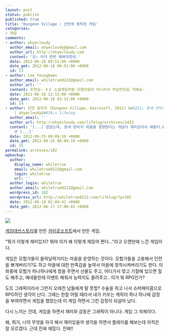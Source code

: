 ```yaml
---
layout: post
status: publish
published: true
title: 'Dungeon Village : 간만에 중독된 게임'
categories:
- 게임
comments:
- author: ohyecloudy
  author_email: ohyecloudy@gmail.com
  author_url: http://ohyecloudy.com
  content: '오~ 이거 한번 해봐야겠네.'
  date: 2012-06-18 09:51:00 +0900
  date_gmt: 2012-06-18 00:51:00 +0900
  id: 13
- author: Lee Youngkwon
  author_email: whiletrue0222@gmail.com
  author_url: ''
  content: 추천요~ ㅎㅎ 소셜게임처럼 리얼타임이 아니라서 부담안되실 거에요~
  date: 2012-06-18 12:15:00 +0900
  date_gmt: 2012-06-18 03:15:00 +0900
  id: 14
- author: 던전 빌리지 (Dungeon Village, Kairosoft, 2012) &#8211; 중세 판타지 마을을 경영한다는 개념이 재미있다
    | ohyecloudy&#039;s lifelog
  author_email: ''
  author_url: http://ohyecloudy.com/lifelog/archives/2433
  content: '[...] 없었는데, 중세 판타지 마을을 경영한다는 개념이 재미있어서 해봤다.&nbsp;@whiletrue0222&nbsp;소개가
    큰 [...]'
  date: 2012-09-25 09:09:19 +0900
  date_gmt: 2012-09-25 00:09:19 +0900
  id: 15
permalink: archives/102
wpbackup:
  author:
    display_name: whiletrue
    email: whiletrue0222@gmail.com
    login: whiletrue
    url: ''
  author_login: whiletrue
  author_email: whiletrue0222@gmail.com
  wordpress_id: 102
  wordpress_url: http://whiletrue0222.com/lifelog/?p=102
  date: 2012-06-18 02:06:41 +0900
  date_gmt: 2012-06-17 17:06:41 +0900
---
```


![](https://lh6.ggpht.com/pZX2gyLnRr2EPN6EKlXsFsukh505P6kqdKn7OyNA11nRf5bUBTdTxxrGgMxCTBzjeaE=w705)

[게임데브스토리](https://play.google.com/store/apps/details?id=net.kairosoft.android.gamedev3en&hl=ko)를
만든 [카이로소프트](http://kairopark.jp/)에서 만든 게임.

"뭐가 이렇게 재미있지? 뭐야 이거 왜 이렇게 재밌어 쩐다..."라고 오랜만에 느낀 게임이다.

게임은 모험가들이 들락날락거리는 마을을 운영하는 것이다.
모험가들을 고용해서 던전을 뽀개버리기?도 하고 마을에 대한 만족감을 높여서 마을에 정착시켜버리기도 한다.
이 와중에 모험가 하나하나에게  정을 주면서 선물도 주고, 어디가서 맞고 기절해 있으면 힐도 해주고, 얘네들한테 이벤트 해줘서 능력치도
올려주고.. 이거 뭐 RPG인가?

도트 그래픽이라서 그런지 오래전 남들에게 말 못할? 수술을 하고 나서 슈퍼패미콤으로 RPG하던 생각이 난다.
그때는 한참 어릴 때라서 내가 키우는 캐릭터 하나 하나에 감정을 부여하면서 게임을 했었는데 이 게임 하면서 그런 감정이 되살아 났다.

다시 느끼는 건데, 게임을 하면서 재미와 감동은 그래픽이 아니다.
게임 그 자체이다.

왜, 뭐가, 나의 무엇을 자극 해서 재미있을까 생각을 하면서 플레이를 해보는데 아직은 잘 모르겠다.
근데 진짜 재밌다. 진짜!!
